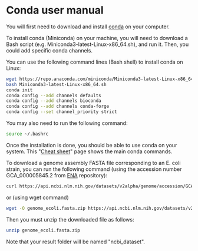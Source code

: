 # Conda user manual
You will first need to download and install [conda](https://docs.conda.io/projects/conda/en/latest/user-guide/install/index.html) on your computer. 

To install conda (Miniconda) on your machine, you will need to download a Bash script (e.g. Miniconda3-latest-Linux-x86_64.sh), and run it. Then, you could add specific conda channels. 

You can use the following command lines (Bash shell) to install conda on Linux:
```bash
wget https://repo.anaconda.com/miniconda/Miniconda3-latest-Linux-x86_64.sh
bash Miniconda3-latest-Linux-x86_64.sh
conda init
conda config --add channels defaults
conda config --add channels bioconda
conda config --add channels conda-forge
conda config --set channel_priority strict
```

You may also need to run the following command:
```bash
source ~/.bashrc
```

Once the installation is done, you should be able to use conda on your system. This "[Cheat sheet](https://docs.conda.io/projects/conda/en/stable/user-guide/cheatsheet.html)" page shows the main conda commands. 

To download a genome assembly FASTA file corresponding to an E. coli strain, you can run the following command (using the accession number GCA_000005845.2 from [ENA](https://www.ebi.ac.uk/ena/browser/view/GCA_000005845) repository):
```bash
curl https://api.ncbi.nlm.nih.gov/datasets/v2alpha/genome/accession/GCA_000005845.2/download?include_annotation_type=GENOME_FASTA --output genome_ecoli.fasta.zip
```
or (using wget command)
```bash
wget -O genome_ecoli.fasta.zip https://api.ncbi.nlm.nih.gov/datasets/v2alpha/genome/accession/GCA_000005845.2/download?include_annotation_type=GENOME_FASTA
```
Then you must unzip the downloaded file as follows:
```bash
unzip genome_ecoli.fasta.zip
```
Note that your result folder will be named "ncbi_dataset".

